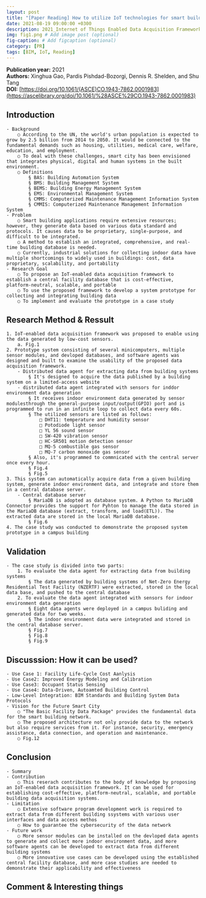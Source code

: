 ```yaml
---
layout: post
title: "[Paper Reading] How to utilize IoT technologies for smart building research and applications?"
date: 2021-08-19 09:00:00 +0300
description: 2021_Internet of Things Enabled Data Acquisition Framework for Smart Building Applications # Add post description (optional)
img: fig1.png # Add image post (optional)
fig-caption: # Add figcaption (optional)
category: [PR]
tags: [BIM, IoT, Reading]
---
```

**Publication year:** 2021 <br>
**Authors:** Xinghua Gao, Pardis Pishdad-Bozorgi, Dennis R. Shelden, and Shu Tang <br>
**DOI:** [https://doi.org/10.1061/(ASCE)CO.1943-7862.0001983](https://ascelibrary.org/doi/10.1061/%28ASCE%29CO.1943-7862.0001983)

## Introduction
	- Background
		○ According to the UN, the world's urban population is expected to grow by 2.5 billion from 2014 to 2050. It would be connected to the fundamental demands such as housing, utilities, medical care, welfare, education, and employment.
		○ To deal with these challenges, smart city has been envisioned that integrates physical, digital and human systems in the built environment.
		○ Definitions
			§ BAS: Building Automation System
			§ BMS: Building Management System
			§ BEMS: Building Energy Management System
			§ EMS: Environmental Management System
			§ CMMS: Computerized Maintenance Management Information System
			§ CMMIS: Computerized Maintenance Management Information System
	- Problem
		○ Smart building applications require extensive resources; however, they generate data based on various data standard and protocols. It causes data to be proprietary, single-purpose, and difficult to be integrated.
		○ A method to establish an integrated, comprehensive, and real-time building database is needed.
		○ Currently, industrial solutions for collecting indoor data have multiple shortcomings to widely used in buildings: cost, data proprietary, scalability, and portability
	- Research Goal
		○ To propose an IoT-enabled data acquisition framework to establish a central facility database that is cost-effective, platform-neutral, scalable, and portable
		○ To use the proposed framework to develop a system prototype for collecting and integrating building data
		○ To implement and evaluate the prototype in a case study

## Research Method & Ressult
	1. IoT-enabled data acquisition framework was proposed to enable using the data generated by low-cost sensors.
		a. Fig.1
	2. Prototype system consisting of several minicomputers, multiple sensor modules, and devloped databases, and software agents was designed and built to examine the usability of the proposed data acquisition framework.
		- Distributed data agent for extracting data from building systems
			§ It's designed to acquire the data published by a building system on a limited-access website
		- distributed data agent integrated with sensors for inddor environment data generation
			§ It receives indoor environment data generated by sensor modulesthrough the general-purpose input/output(GPIO) port and is programmed to run in an infinite loop to collect data every 60s.
			§ The utilized sensors are listed as follows:
				□ DHT11: temperature and humidity sensor
				□ Potodiode light sensor
				□ YL 56 sound sensor
				□ SW-420 vibration sensor
				□ HC-SR501 motion detection sensor
				□ MQ-5 combustible gas sensor
				□ MQ-7 carbon monoxide gas sensor
			§ Also, it's programmed to commnicated with the central server once every hour.
			§ Fig.4
			§ Fig.5
	3. This system can automatically acquire data from a given building system, generate indoor environment data, and integrate and store them in a central database server.
		- Central database server
			§ MariaDB is adopted as database system. A Python to MariaDB Connector provides the support for Pyhton to manage the data stored in the MariaDB database (extract, transform, and load(ETL)). The extracted data are stored in the local MariaDB database.
			§ Fig.6
	4. The case study was conducted to demonstrate the proposed system prototype in a campus building

## Validation
	- The case study is divided into two parts:
		1. To evaluate the data agent for extracting data from building systems
			§ The data generated by building systems of Net-Zero Energy Residential Test Facility (NZERTF) were extracted, stored in the local data base, and pushed to the central database
		2. To evaluate the data agent integrated with sensors for indoor environment data generation
			§ Eight data agents were deployed in a campus buliding and generated data for two weeks.
			§ The indoor environment data were integrated and stored in the central database server.
			§ Fig.7
			§ Fig.8
			§ Fig.9

## Discusssion: How it can be used?
	- Use Case 1: Facility Life-Cycle Cost Aanlysis
	- Use Case2: Improved Energy Modeling and Calibration
	- Use Case3: Occupant Status Sensing
	- Use Case4: Data-Driven, Autoamted Building Control
	- Low-Level Integration: BIM Standards and Building System Data Protocols
	- Vision for the Future Smart City
		○ "The Basic Facility Data Package" provides the fundamental data for the smart building network.
		○ The proposed architecture not only provide data to the network but also require services from it. For instance, security, emergency assistance, data connection, and operation and maintenance.
		○ Fig.12

## Conclusion
	- Summary
	- Contribution
		○ This reserach contributes to the body of knowledge by proposing an IoT-enabled data acquisition framework. It can be used for establishing cost-effective, platform-neutral, scalable, and portable building data acquisition systems.
	- Limitation
		○ Extensive software program development work is required to extract data from different building ssystems with various user interfaces and data access methos
		○ How to guarantee the cybersecurity of the data network
	- Future work
		○ More sensor modules can be installed on the devloped data agents to generate and collect more indoor environment data, and more software agents can be developed to extract data from different building systems
		○ More innovative use cases can be developed using the established central facility database, and more case studies are needed to demonstrate their applicability and effectiveness

## Comment & Interesting things
